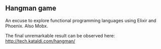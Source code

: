 ## Hangman game

An excuse to explore functional programming languages using Elixir and Phoenix. Also Mobx.

The final unremarkable result can be observed here:
http://tech.kataldi.com/hangman/
